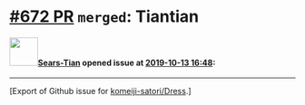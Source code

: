 # [\#672 PR](https://github.com/komeiji-satori/Dress/pull/672) `merged`: Tiantian

#### <img src="https://avatars.githubusercontent.com/u/37389486?u=a95d310d5cce6bb51d7dd41dba5764f06d8915d1&v=4" width="50">[Sears-Tian](https://github.com/Sears-Tian) opened issue at [2019-10-13 16:48](https://github.com/komeiji-satori/Dress/pull/672):






-------------------------------------------------------------------------------



[Export of Github issue for [komeiji-satori/Dress](https://github.com/komeiji-satori/Dress).]
